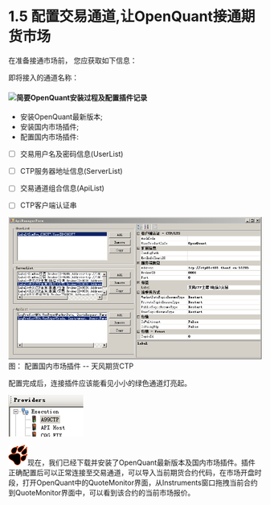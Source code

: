 # 1.5 配置交易通道,让OpenQuant接通期货市场

在准备接通市场前， 您应获取如下信息：

即将接入的通道名称：









#### ![](../.gitbook/assets/icon_labtubeblue.ico)**简要OpenQuant安装过程及配置插件记录**

* 安装OpenQuant最新版本;
* 安装国内市场插件;
* 配置国内市场插件:

* [ ] 交易用户名及密码信息\(UserList\)

* [ ] CTP服务器地址信息\(ServerList\)

* [ ] 交易通道组合信息\(ApiList\)

* [ ] CTP客户端认证串

![](../.gitbook/assets/apimanagerform.png) 图： 配置国内市场插件 -- 天风期货CTP

配置完成后，连接插件应该能看见小小的绿色通道灯亮起。

![](../.gitbook/assets/oqprovidersgreenlight.png)

![](../.gitbook/assets/icon_paw.png)现在，我们已经下载并安装了OpenQuant最新版本及国内市场插件。插件正确配置后可以正常连接至交易通道，可以导入当前期货合约代码，在市场开盘时段，打开OpenQuant中的QuoteMonitor界面，从Instruments窗口拖拽当前合约到QuoteMonitor界面中，可以看到该合约的当前市场报价。

